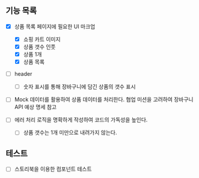 ## 기능 목록

- [x] 상품 목록 페이지에 필요한 UI 마크업

  - [x] 쇼핑 카트 이미지
  - [x] 상품 갯수 인풋
  - [x] 상품 1개
  - [x] 상품 목록

- [ ] header

  - [ ] 숫자 표시를 통해 장바구니에 담긴 상품의 갯수 표시

- [ ] Mock 데이터를 활용하여 상품 데이터를 처리한다. 협업 미션을 고려하여 장바구니 API 예상 명세 참고

- [ ] 에러 처리 로직을 명확하게 작성하여 코드의 가독성을 높인다.
  - [ ] 상품 갯수는 1개 미만으로 내려가지 않는다.

## 테스트

- [ ] 스토리북을 이용한 컴포넌트 테스트
